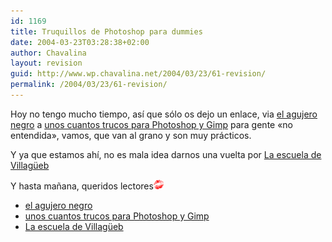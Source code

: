 ```yaml
---
id: 1169
title: Truquillos de Photoshop para dummies
date: 2004-03-23T03:28:38+02:00
author: Chavalina
layout: revision
guid: http://www.wp.chavalina.net/2004/03/23/61-revision/
permalink: /2004/03/23/61-revision/
---
```

Hoy no tengo mucho tiempo, así que sólo os dejo un enlace, via <a href="http://www.agujero.com" target="_blank">el agujero negro</a> a <a href="http://www.villanos.net/escuela/tps/tps_00.html" target="_blank">unos cuantos trucos para Photoshop y Gimp</a> para gente «no entendida», vamos, que van al grano y son muy prácticos.

Y ya que estamos ahí, no es mala idea darnos una vuelta por <a href="http://www.villanos.net/escuela/index.html" target="_blank">La escuela de Villag&uuml;eb</a>

Y hasta ma&ntilde;ana, queridos lectores![beso](/imagenes/emoticonos/beso.gif) 

  * <a href="http://www.agujero.com" target="_blank">el agujero negro</a>
  * <a href="http://www.villanos.net/escuela/tps/tps_00.html" target="_blank">unos cuantos trucos para Photoshop y Gimp</a>
  * <a href="http://www.villanos.net/escuela/index.html" target="_blank">La escuela de Villag&uuml;eb</a>